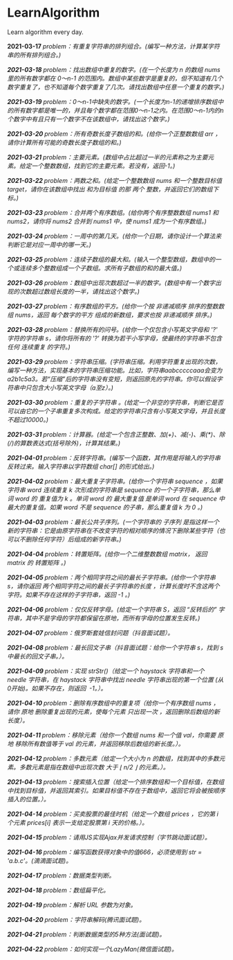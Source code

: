 # LearnAlgorithm
Learn algorithm every day.

<p><strong>2021-03-17 </strong><em>problem：有重复字符串的排列组合。</eem>(编写一种方法，计算某字符串的所有排列组合。)
</p>
<p><strong>2021-03-18 </strong><em>problem：找出数组中重复的数字。</em>(在一个长度为 n 的数组 nums 里的所有数字都在 0～n-1 的范围内。数组中某些数字是重复的，但不知道有几个数字重复了，也不知道每个数字重复了几次。请找出数组中任意一个重复的数字。)
</p>
<p><strong>2021-03-19 </strong><em>problem：0～n-1中缺失的数字。</em>(一个长度为n-1的递增排序数组中的所有数字都是唯一的，并且每个数字都在范围0～n-1之内。在范围0～n-1内的n个数字中有且只有一个数字不在该数组中，请找出这个数字。)
</p>
<p><strong>2021-03-20 </strong><em>problem：所有奇数长度子数组的和。</em>(给你一个正整数数组 arr ，请你计算所有可能的奇数长度子数组的和。)
</p>
<p><strong>2021-03-21 </strong><em>problem：主要元素。</em>(数组中占比超过一半的元素称之为主要元素。给定一个整数数组，找到它的主要元素。若没有，返回-1。)
</p>
<p><strong>2021-03-22 </strong><em>problem：两数之和。</stremong>(给定一个整数数组 nums 和一个整数目标值 target，请你在该数组中找出 和为目标值 的那 两个 整数，并返回它们的数组下标。)
</p>
<p><strong>2021-03-23 </strong><em>problem：合并两个有序数组。</em>(给你两个有序整数数组 nums1 和 nums2，请你将 nums2 合并到 nums1 中，使 nums1 成为一个有序数组。)
</p>    
<p><strong>2021-03-24 </strong><em>problem：一周中的第几天。</em>(给你一个日期，请你设计一个算法来判断它是对应一周中的哪一天。)
</p> 
<p><strong>2021-03-25 </strong><em>problem：连续子数组的最大和。</em>(输入一个整型数组，数组中的一个或连续多个整数组成一个子数组。求所有子数组的和的最大值。)
</p>  
<p><strong>2021-03-26 </strong><em>problem：数组中出现次数超过一半的数字。</em>(数组中有一个数字出现的次数超过数组长度的一半，请找出这个数字。)
</p>
<p><strong>2021-03-27 </strong><em>problem：有序数组的平方。</em>(给你一个按 非递减顺序 排序的整数数组 nums，返回 每个数字的平方 组成的新数组，要求也按 非递减顺序 排序。)
</p>
<p><strong>2021-03-28 </strong><em>problem：替换所有的问号。</em>(给你一个仅包含小写英文字母和 '?' 字符的字符串 s，请你将所有的 '?' 转换为若干小写字母，使最终的字符串不包含任何 连续重复 的字符。)
</p>
<p><strong>2021-03-29 </strong><em>problem：字符串压缩。</em>(字符串压缩。利用字符重复出现的次数，编写一种方法，实现基本的字符串压缩功能。比如，字符串aabcccccaaa会变为a2b1c5a3。若“压缩”后的字符串没有变短，则返回原先的字符串。你可以假设字符串中只包含大小写英文字母（a至z）。)
<p><strong>2021-03-30 </strong><em>problem：重复的子字符串
。</em>(给定一个非空的字符串，判断它是否可以由它的一个子串重复多次构成。给定的字符串只含有小写英文字母，并且长度不超过10000。)
</p>
<p><strong>2021-03-31 </strong><em>problem：计算器。</em>(给定一个包含正整数、加(+)、减(-)、乘(*)、除(/)的算数表达式(括号除外)，计算其结果。)
</p>
<p><strong>2021-04-01 </strong><em>problem：反转字符串。</em>(编写一个函数，其作用是将输入的字符串反转过来。输入字符串以字符数组 char[] 的形式给出。)
</p> 
<p><strong>2021-04-02 </strong><em>problem：最大重复子字符串。</em>(给你一个字符串 sequence ，如果字符串 word 连续重复 k 次形成的字符串是 sequence 的一个子字符串，那么单词 word 的 重复值为 k 。单词 word 的 最大重复值 是单词 word 在 sequence 中最大的重复值。如果 word 不是 sequence 的子串，那么重复值 k 为 0 。)
</p>
<p><strong>2021-04-03 </strong><em>problem：最长公共子序列。</em>(一个字符串的 子序列 是指这样一个新的字符串：它是由原字符串在不改变字符的相对顺序的情况下删除某些字符（也可以不删除任何字符）后组成的新字符串。)
</p>
<p><strong>2021-04-04 </strong><em>problem：转置矩阵。</em>(给你一个二维整数数组 matrix， 返回 matrix 的 转置矩阵 。)
</p>
<p><strong>2021-04-05 </strong><em>problem：两个相同字符之间的最长子字符串。</em>(给你一个字符串 s，请你返回 两个相同字符之间的最长子字符串的长度 ，计算长度时不含这两个字符。如果不存在这样的子字符串，返回 -1 。)
</p>
<p><strong>2021-04-06 </strong><em>problem：仅仅反转字母。</em>(给定一个字符串 S，返回 “反转后的” 字符串，其中不是字母的字符都保留在原地，而所有字母的位置发生反转。)
</p>
<p><strong>2021-04-07 </strong><em>problem：俄罗斯套娃信封问题（抖音面试题）。</em>
</p>
<p><strong>2021-04-08 </strong><em>problem：最长回文子串（抖音面试题：给你一个字符串 s，找到 s 中最长的回文子串。）。</em>
</p>
<p><strong>2021-04-09 </strong><em>problem：实现 strStr()（给定一个 haystack 字符串和一个 needle 字符串，在 haystack 字符串中找出 needle 字符串出现的第一个位置 (从0开始)。如果不存在，则返回  -1。）。</em>
</p>
<p><strong>2021-04-10 </strong><em>problem：删除有序数组中的重复项（给你一个有序数组 nums ，请你 原地 删除重复出现的元素，使每个元素 只出现一次 ，返回删除后数组的新长度）。</em>
</p>
<p><strong>2021-04-11 </strong><em>problem：移除元素（给你一个数组 nums 和一个值 val，你需要 原地 移除所有数值等于 val 的元素，并返回移除后数组的新长度。）。</em>
</p>
<p><strong>2021-04-12 </strong><em>problem：多数元素（给定一个大小为 n 的数组，找到其中的多数元素。多数元素是指在数组中出现次数 大于 ⌊ n/2 ⌋ 的元素。）。</em>
</p>
<p><strong>2021-04-13 </strong><em>problem：搜索插入位置（给定一个排序数组和一个目标值，在数组中找到目标值，并返回其索引。如果目标值不存在于数组中，返回它将会被按顺序插入的位置。）。</em>
</p> 
<p><strong>2021-04-14 </strong><em>problem：买卖股票的最佳时机（给定一个数组 prices ，它的第 i 个元素 prices[i] 表示一支给定股票第 i 天的价格。）。</em>
</p>
<p><strong>2021-04-15 </strong><em>problem：请用JS实现Ajax并发请求控制（字节跳动面试题）。</em>
</p>
<p><strong>2021-04-16 </strong><em>problem：编写函数获得对象中的值666，必须使用到 str = 'a.b.c'。(滴滴面试题)。</em>
</p>
<p><strong>2021-04-17 </strong><em>problem：数据类型判断。</em>
</p>
<p><strong>2021-04-18 </strong><em>problem：数组扁平化。</em>
</p>
<p><strong>2021-04-19 </strong><em>problem：解析 URL 参数为对象。</em>
</p>
<p><strong>2021-04-20 </strong><em>problem：字符串解码(腾讯面试题)。</em>
</p>
<p><strong>2021-04-21 </strong><em>problem：判断数据类型的5种方法(面试题)。</em>
</p>
<p><strong>2021-04-22 </strong><em>problem：如何实现一个LazyMan(微信面试题)。</em>
</p>